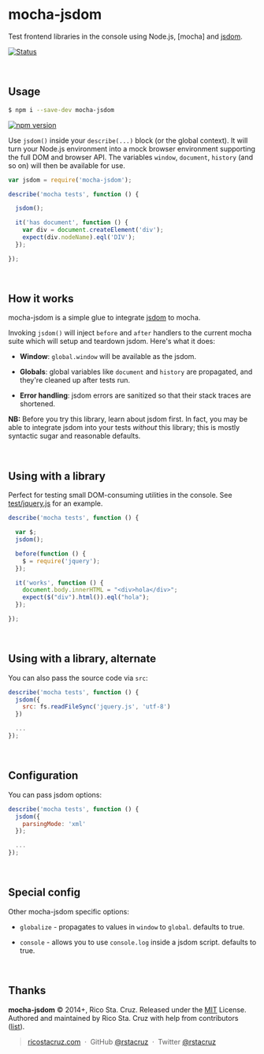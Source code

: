 # mocha-jsdom

Test frontend libraries in the console using Node.js, [mocha] and [jsdom].  

[![Status](http://img.shields.io/travis/rstacruz/mocha-jsdom/master.svg?style=flat)](https://travis-ci.org/rstacruz/mocha-jsdom "See test builds")

<br>

## Usage

```sh
$ npm i --save-dev mocha-jsdom
```

[![npm version](http://img.shields.io/npm/v/mocha-jsdom.svg?style=flat)](https://npmjs.org/package/mocha-jsdom "View this project on npm")

Use `jsdom()` inside your `describe(...)` block (or the global context). It will 
turn your Node.js environment into a mock browser environment supporting the 
full DOM and browser API. The variables `window`, `document`, `history` (and so 
on) will then be available for use.

```js
var jsdom = require('mocha-jsdom');

describe('mocha tests', function () {

  jsdom();

  it('has document', function () {
    var div = document.createElement('div');
    expect(div.nodeName).eql('DIV');
  });

});
```

<br>

## How it works

mocha-jsdom is a simple glue to integrate [jsdom] to mocha.

Invoking `jsdom()` will inject `before` and `after` handlers to the current 
mocha suite which will setup and teardown jsdom. Here's what it does:

* __Window__: `global.window` will be available as the jsdom.

* __Globals__: global variables like `document` and `history` are propagated, 
  and they're cleaned up after tests run.

* __Error handling__: jsdom errors are sanitized so that their stack traces are 
shortened.

__NB:__ Before you try this library, learn about jsdom first. In fact, you may be 
able to integrate jsdom into your tests *without* this library; this is mostly 
syntactic sugar and reasonable defaults.

<br>

## Using with a library

Perfect for testing small DOM-consuming utilities in the console. See 
[test/jquery.js](test/jquery.js) for an example.

```js
describe('mocha tests', function () {

  var $;
  jsdom();

  before(function () {
    $ = require('jquery');
  });

  it('works', function () {
    document.body.innerHTML = "<div>hola</div>";
    expect($("div").html()).eql("hola");
  });

});
```

<br>

## Using with a library, alternate

You can also pass the source code via `src`:

```js
describe('mocha tests', function () {
  jsdom({
    src: fs.readFileSync('jquery.js', 'utf-8')
  })

  ...
});
```

<br>

## Configuration

You can pass jsdom options:

```js
describe('mocha tests', function () {
  jsdom({
    parsingMode: 'xml'
  });

  ...
});
```

<br>

## Special config

Other mocha-jsdom specific options:

 * `globalize` - propagates to values in `window` to `global`. defaults to true.

 * `console` - allows you to use `console.log` inside a jsdom script. defaults 
 to true.

[jsdom]: https://www.npmjs.org/package/jsdom

<br>

## Thanks

**mocha-jsdom** © 2014+, Rico Sta. Cruz. Released under the [MIT] License.<br>
Authored and maintained by Rico Sta. Cruz with help from contributors ([list][contributors]).

> [ricostacruz.com](http://ricostacruz.com) &nbsp;&middot;&nbsp;
> GitHub [@rstacruz](https://github.com/rstacruz) &nbsp;&middot;&nbsp;
> Twitter [@rstacruz](https://twitter.com/rstacruz)

[MIT]: http://mit-license.org/
[contributors]: http://github.com/rstacruz/mocha-jsdom/contributors
